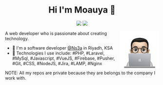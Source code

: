 <h1 align="center">Hi I'm Moauya 👋</h1>
<p align="center">
    <a href="https://www.linkedin.com/in/moauya-meghari/"><img src="https://img.shields.io/badge/Linkedin-%230177B5?style=flat&logo=linkedin&logoColor=white"/></a>
  <a href="https://stackoverflow.com/users/6186572/moauya-meghari"><img src="https://img.shields.io/badge/Stackoverflow-%23ec7c23?style=flat&logo=stackoverflow&logoColor=white"/></a>
  </p>
  
  <img src="https://github.com/mo3auya91/mo3auya91/blob/master/profile-img.png" align="right" width="25%"/>

A web developer who is passionate about creating technology.

- 🔭 I'm a software developer [@Ns3a](https://www.ns3a.com/) in Riyadh, KSA
- 🔭 Technologies I use include: #PHP, #Laravel, #MySql, #Javascript, #VueJS, #Firebase, #Pusher, #Git, #CSS, #NodeJS, #Jira, #LAMP, #Nginx

NOTE: All my repos are private because they are belongs to the company I work with.
